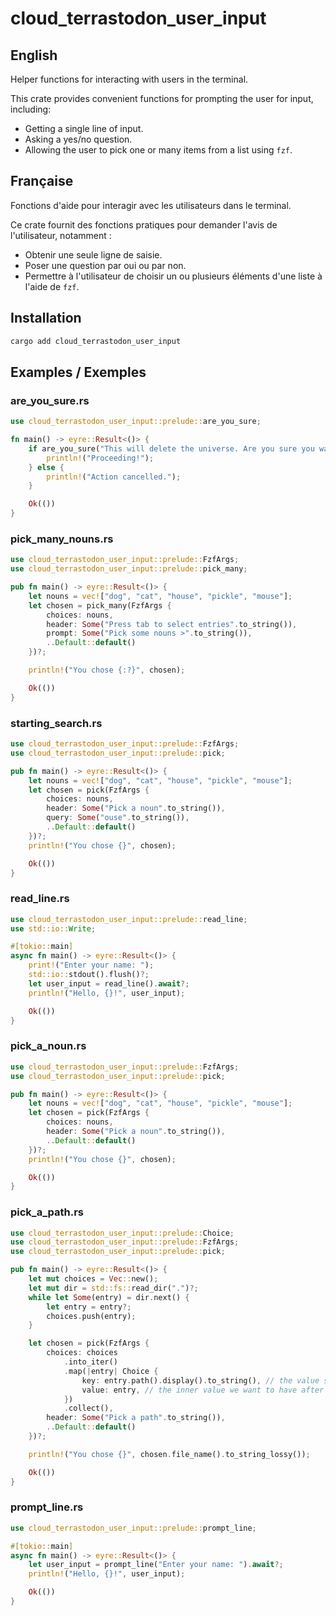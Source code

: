 # cloud_terrastodon_user_input

## English

Helper functions for interacting with users in the terminal.

This crate provides convenient functions for prompting the user for input, including:

*   Getting a single line of input.
*   Asking a yes/no question.
*   Allowing the user to pick one or many items from a list using `fzf`.

## Française

Fonctions d'aide pour interagir avec les utilisateurs dans le terminal.

Ce crate fournit des fonctions pratiques pour demander l'avis de l'utilisateur, notamment :

*   Obtenir une seule ligne de saisie.
*   Poser une question par oui ou par non.
*   Permettre à l'utilisateur de choisir un ou plusieurs éléments d'une liste à l'aide de `fzf`.

## Installation

```bash
cargo add cloud_terrastodon_user_input
```

## Examples / Exemples

### are_you_sure.rs

```rust
use cloud_terrastodon_user_input::prelude::are_you_sure;

fn main() -> eyre::Result<()> {
    if are_you_sure("This will delete the universe. Are you sure you want to proceed?".to_string())? {
        println!("Proceeding!");
    } else {
        println!("Action cancelled.");
    }

    Ok(())
}
```



### pick_many_nouns.rs

```rust
use cloud_terrastodon_user_input::prelude::FzfArgs;
use cloud_terrastodon_user_input::prelude::pick_many;

pub fn main() -> eyre::Result<()> {
    let nouns = vec!["dog", "cat", "house", "pickle", "mouse"];
    let chosen = pick_many(FzfArgs {
        choices: nouns,
        header: Some("Press tab to select entries".to_string()),
        prompt: Some("Pick some nouns >".to_string()),
        ..Default::default()
    })?;

    println!("You chose {:?}", chosen);

    Ok(())
}

```



### starting_search.rs

```rust
use cloud_terrastodon_user_input::prelude::FzfArgs;
use cloud_terrastodon_user_input::prelude::pick;

pub fn main() -> eyre::Result<()> {
    let nouns = vec!["dog", "cat", "house", "pickle", "mouse"];
    let chosen = pick(FzfArgs {
        choices: nouns,
        header: Some("Pick a noun".to_string()),
        query: Some("ouse".to_string()),
        ..Default::default()
    })?;
    println!("You chose {}", chosen);

    Ok(())
}

```



### read_line.rs

```rust
use cloud_terrastodon_user_input::prelude::read_line;
use std::io::Write;

#[tokio::main]
async fn main() -> eyre::Result<()> {
    print!("Enter your name: ");
    std::io::stdout().flush()?;
    let user_input = read_line().await?;
    println!("Hello, {}!", user_input);

    Ok(())
}

```



### pick_a_noun.rs

```rust
use cloud_terrastodon_user_input::prelude::FzfArgs;
use cloud_terrastodon_user_input::prelude::pick;

pub fn main() -> eyre::Result<()> {
    let nouns = vec!["dog", "cat", "house", "pickle", "mouse"];
    let chosen = pick(FzfArgs {
        choices: nouns,
        header: Some("Pick a noun".to_string()),
        ..Default::default()
    })?;
    println!("You chose {}", chosen);

    Ok(())
}

```



### pick_a_path.rs

```rust
use cloud_terrastodon_user_input::prelude::Choice;
use cloud_terrastodon_user_input::prelude::FzfArgs;
use cloud_terrastodon_user_input::prelude::pick;

pub fn main() -> eyre::Result<()> {
    let mut choices = Vec::new();
    let mut dir = std::fs::read_dir(".")?;
    while let Some(entry) = dir.next() {
        let entry = entry?;
        choices.push(entry);
    }

    let chosen = pick(FzfArgs {
        choices: choices
            .into_iter()
            .map(|entry| Choice {
                key: entry.path().display().to_string(), // the value shown to the user
                value: entry, // the inner value we want to have after the user picks
            })
            .collect(),
        header: Some("Pick a path".to_string()),
        ..Default::default()
    })?;

    println!("You chose {}", chosen.file_name().to_string_lossy());

    Ok(())
}

```



### prompt_line.rs

```rust
use cloud_terrastodon_user_input::prelude::prompt_line;

#[tokio::main]
async fn main() -> eyre::Result<()> {
    let user_input = prompt_line("Enter your name: ").await?;
    println!("Hello, {}!", user_input);

    Ok(())
}
```

